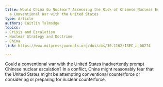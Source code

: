 ```yaml
---
title: Would China Go Nuclear? Assessing the Risk of Chinese Nuclear Escalation in
  a Conventional War with the United States
type: Article
authors: Caitlin Talmadge
topics:
- Crisis and Escalation
- Nuclear Strategy and Doctrine
- China
link: https://www.mitpressjournals.org/doi/abs/10.1162/ISEC_a_00274

---
```

Could a conventional war with the United States inadvertently prompt Chinese nuclear escalation? In a conflict, China might reasonably fear that the United States might be attempting conventional counterforce or considering or preparing for nuclear counterforce. 
